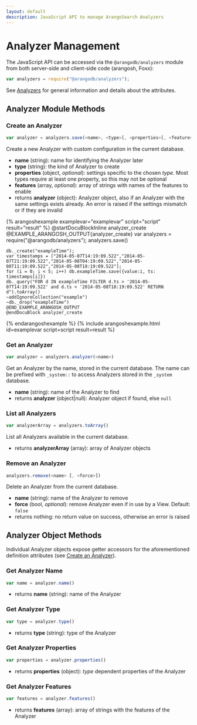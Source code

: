 ```yaml
---
layout: default
description: JavaScript API to manage ArangoSearch Analyzers
---
```

Analyzer Management
===================

The JavaScript API can be accessed via the `@arangodb/analyzers` module from
both server-side and client-side code (arangosh, Foxx):

```js
var analyzers = require("@arangodb/analyzers");
```

See [Analyzers](arangosearch-analyzers.html) for general information and
details about the attributes.

Analyzer Module Methods
-----------------------

### Create an Analyzer

```js
var analyzer = analyzers.save(<name>, <type>[, <properties>[, <features>]])
```

Create a new Analyzer with custom configuration in the current database.

- **name** (string): name for identifying the Analyzer later
- **type** (string): the kind of Analyzer to create
- **properties** (object, _optional_): settings specific to the chosen *type*.
  Most types require at least one property, so this may not be optional
- **features** (array, _optional_): array of strings with names of the features
  to enable
- returns **analyzer** (object): Analyzer object, also if an Analyzer with the
  same settings exists already. An error is raised if the settings mismatch
  or if they are invalid

{% arangoshexample examplevar="examplevar" script="script" result="result" %}
    @startDocuBlockInline analyzer_create
    @EXAMPLE_ARANGOSH_OUTPUT{analyzer_create}
    var analyzers = require("@arangodb/analyzers");
    analyzers.save()

    db._create("exampleTime");
    var timestamps = ["2014-05-07T14:19:09.522","2014-05-07T21:19:09.522","2014-05-08T04:19:09.522","2014-05-08T11:19:09.522","2014-05-08T18:19:09.522"];
    for (i = 0; i < 5; i++) db.exampleTime.save({value:i, ts: timestamps[i]})
    db._query("FOR d IN exampleTime FILTER d.ts > '2014-05-07T14:19:09.522' and d.ts < '2014-05-08T18:19:09.522' RETURN d").toArray()
    ~addIgnoreCollection("example")
    ~db._drop("exampleTime")
    @END_EXAMPLE_ARANGOSH_OUTPUT
    @endDocuBlock analyzer_create
{% endarangoshexample %}
{% include arangoshexample.html id=examplevar script=script result=result %}

### Get an Analyzer

```js
var analyzer = analyzers.analyzer(<name>)
```

Get an Analyzer by the name, stored in the current database. The name can be
prefixed with `_system::` to access Analyzers stored in the `_system` database.

- **name** (string): name of the Analyzer to find
- returns **analyzer** (object\|null): Analyzer object if found, else `null`

### List all Analyzers

```js
var analyzerArray = analyzers.toArray()
```

List all Analyzers available in the current database.

- returns **analyzerArray** (array): array of Analyzer objects

### Remove an Analyzer

```js
analyzers.remove(<name> [, <force>])
```

Delete an Analyzer from the current database.

- **name** (string): name of the Analyzer to remove
- **force** (bool, _optional_): remove Analyzer even if in use by a View.
  Default: `false`
- returns nothing: no return value on success, otherwise an error is raised

Analyzer Object Methods
-----------------------

Individual Analyzer objects expose getter accessors for the aforementioned
definition attributes (see [Create an Analyzer](#create-an-analyzer)).

### Get Analyzer Name

```js
var name = analyzer.name()
```

- returns **name** (string): name of the Analyzer

### Get Analyzer Type

```js
var type = analyzer.type()
```

- returns **type** (string): type of the Analyzer

### Get Analyzer Properties

```js
var properties = analyzer.properties()
```

- returns **properties** (object): *type* dependent properties of the Analyzer

### Get Analyzer Features

```js
var features = analyzer.features()
```

- returns **features** (array): array of strings with the features of the Analyzer

